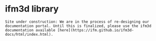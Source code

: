 # ifm3d library

```{admonition} News
Site under construction: We are in the process of re-designing our documentation portal. Until this is finalized, please use the ifm3d documentation available [here](https://ifm.github.io/ifm3d-docs/html/index.html).
```